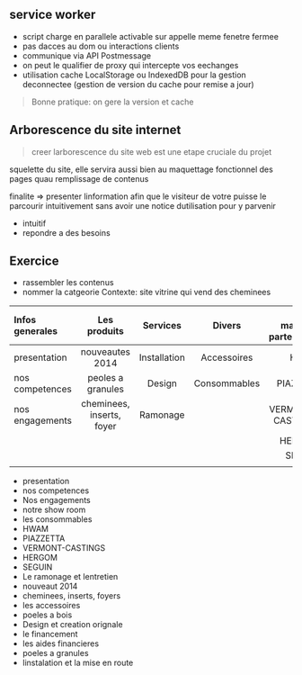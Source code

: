 ## service worker

- script charge en parallele activable sur appelle meme fenetre fermee
- pas dacces au dom ou interactions clients
- communique via API Postmessage
- on peut le qualifier de proxy qui intercepte vos eechanges
- utilisation cache LocalStorage ou IndexedDB pour la gestion deconnectee (gestion de version du cache pour remise a jour)

> Bonne pratique: on gere la version et cache

## Arborescence du site internet

> creer larborescence du site web est une etape cruciale du projet

squelette du site, elle servira aussi bien au maquettage fonctionnel des pages quau remplissage de contenus

finalite => presenter linformation afin que le visiteur de votre puisse le parcourir intuitivement sans avoir une notice dutilisation pour y parvenir

- intuitif
- repondre a des besoins

## Exercice

- rassembler les contenus
- nommer la catgeorie
  Contexte: site vitrine qui vend des cheminees

| Infos generales |       Les produits        |   Services   |    Divers    | Les marques partenaires |
| :-------------- | :-----------------------: | :----------: | :----------: | ----------------------: |
| presentation    |      nouveautes 2014      | Installation | Accessoires  |                    HWAM |
| nos competences |     peoles a granules     |    Design    | Consommables |                PIAZETTA |
| nos engagements | cheminees, inserts, foyer |   Ramonage   |              |        VERMONT-CASTINGS |
|                 |                           |              |              |                  HERGOM |
|                 |                           |              |              |                  SEGUIN |
|                 |                           |              |              |                         |

- presentation
- nos competences
- Nos engagements
- notre show room
- les consommables
- HWAM
- PIAZZETTA
- VERMONT-CASTINGS
- HERGOM
- SEGUIN
- Le ramonage et lentretien
- nouveaut 2014
- cheminees, inserts, foyers
- les accessoires
- poeles a bois
- Design et creation orignale
- le financement
- les aides financieres
- poeles a granules
- linstalation et la mise en route
